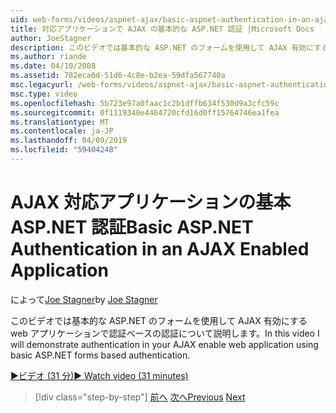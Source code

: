```yaml
---
uid: web-forms/videos/aspnet-ajax/basic-aspnet-authentication-in-an-ajax-enabled-application
title: 対応アプリケーションで AJAX の基本的な ASP.NET 認証 |Microsoft Docs
author: JoeStagner
description: このビデオでは基本的な ASP.NET のフォームを使用して AJAX 有効にする web アプリケーションで認証ベースの認証について説明します。
ms.author: riande
ms.date: 04/10/2008
ms.assetid: 782eca6d-51d6-4c8e-b2ea-59dfa567740a
msc.legacyurl: /web-forms/videos/aspnet-ajax/basic-aspnet-authentication-in-an-ajax-enabled-application
msc.type: video
ms.openlocfilehash: 5b723e97a0faac1c2b1dffb634f530d9a3cfc59c
ms.sourcegitcommit: 0f1119340e4464720cfd16d0ff15764746ea1fea
ms.translationtype: MT
ms.contentlocale: ja-JP
ms.lasthandoff: 04/09/2019
ms.locfileid: "59404248"
---
```

# <a name="basic-aspnet-authentication-in-an-ajax-enabled-application"></a><span data-ttu-id="3f07e-103">AJAX 対応アプリケーションの基本 ASP.NET 認証</span><span class="sxs-lookup"><span data-stu-id="3f07e-103">Basic ASP.NET Authentication in an AJAX Enabled Application</span></span>

<span data-ttu-id="3f07e-104">によって[Joe Stagner](https://github.com/JoeStagner)</span><span class="sxs-lookup"><span data-stu-id="3f07e-104">by [Joe Stagner](https://github.com/JoeStagner)</span></span>

<span data-ttu-id="3f07e-105">このビデオでは基本的な ASP.NET のフォームを使用して AJAX 有効にする web アプリケーションで認証ベースの認証について説明します。</span><span class="sxs-lookup"><span data-stu-id="3f07e-105">In this video I will demonstrate authentication in your AJAX enable web application using basic ASP.NET forms based authentication.</span></span>

[<span data-ttu-id="3f07e-106">&#9654;ビデオ (31 分)</span><span class="sxs-lookup"><span data-stu-id="3f07e-106">&#9654; Watch video (31 minutes)</span></span>](https://channel9.msdn.com/Blogs/ASP-NET-Site-Videos/basic-aspnet-authentication-in-an-ajax-enabled-application)

> [!div class="step-by-step"]
> <span data-ttu-id="3f07e-107">[前へ](implement-infinite-data-patterns-in-ajax.md)
> [次へ](how-to-dynamically-change-css-using-the-aspnet-ajax-updatepanel.md)</span><span class="sxs-lookup"><span data-stu-id="3f07e-107">[Previous](implement-infinite-data-patterns-in-ajax.md)
[Next](how-to-dynamically-change-css-using-the-aspnet-ajax-updatepanel.md)</span></span>

